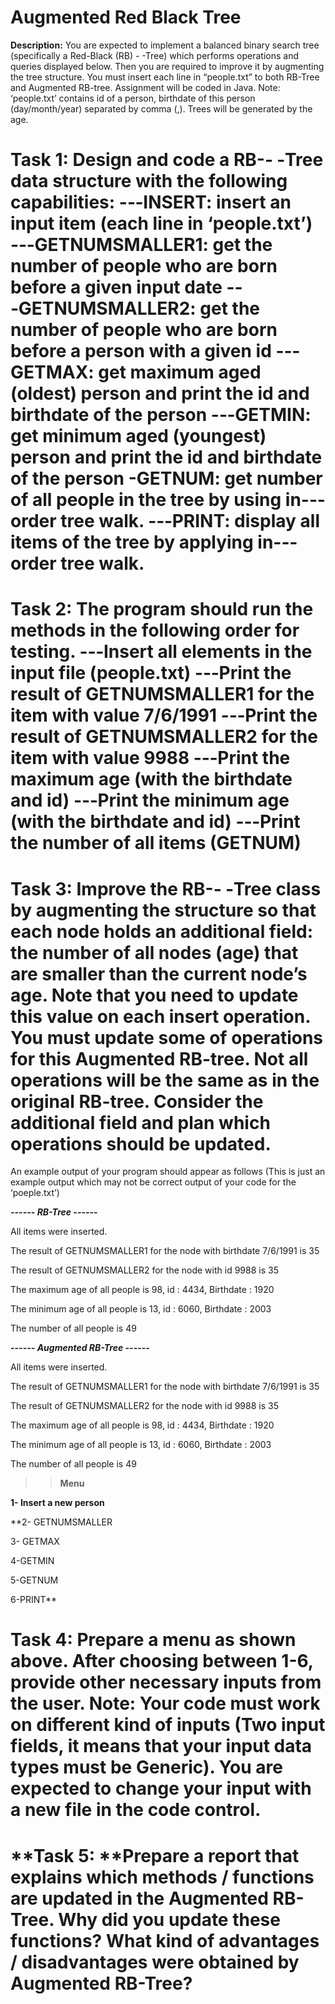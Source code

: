 # Augmented Red Black Tree



**Description:** You are expected to implement a balanced binary search tree (specifically a Red-Black (RB) - -Tree) which performs operations and queries displayed below.
Then you are required to improve it by augmenting the tree structure. You must insert each line in “people.txt” to both RB-Tree and Augmented RB-tree. Assignment will be coded in Java. Note: ‘people.txt’ contains id of a person, birthdate of this person (day/month/year) separated by comma (,). Trees will be generated by the age.

# **Task 1:** Design and code a RB-­‐ ‐Tree data structure with the following capabilities: -­‐‐INSERT: insert an input item (each line in ‘people.txt’) -­‐‐GETNUMSMALLER1: get the number of people who are born before a given input date -­ ‐GETNUMSMALLER2: get the number of people who are born before a person with a given id -­‐‐GETMAX: get maximum aged (oldest) person and print the id and birthdate of the person -­‐‐GETMIN: get minimum aged (youngest) person and print the id and birthdate of the person -GETNUM: get number of all people in the tree by using in-­‐‐order tree walk. -­‐‐PRINT: display all items of the tree by applying in-­‐‐order tree walk.

# **Task 2:** The program should run the methods in the following order for testing. -­‐‐Insert all elements in the input file (people.txt) -­‐‐Print the result of GETNUMSMALLER1 for the item with value 7/6/1991 -­‐‐Print the result of GETNUMSMALLER2 for the item with value 9988 -­‐‐Print the maximum age (with the birthdate and id) -­‐‐Print the minimum age (with the birthdate and id) -­‐‐Print the number of all items (GETNUM)

# **Task 3:** Improve the RB-­‐ ‐Tree class by augmenting the structure so that each node holds an additional field: the number of all nodes (age) that are smaller than the current node’s age. Note that you need to update this value on each insert operation. You must update some of operations for this Augmented RB-tree. Not all operations will be the same as in the original RB-tree. Consider the additional field and plan which operations should be updated.

An example output of your program should appear as follows (This is just an example output which may not be correct output of your code for the ‘poeple.txt’)

***------ RB-Tree ------***

All items were inserted.

The result of GETNUMSMALLER1 for the node with birthdate 7/6/1991 is 35

The result of GETNUMSMALLER2 for the node with id 9988 is 35

The maximum age of all people is 98, id : 4434, Birthdate : 1920

The minimum age of all people is 13, id : 6060, Birthdate : 2003

The number of all people is 49

***------ Augmented RB-Tree ------***

All items were inserted.

The result of GETNUMSMALLER1 for the node with birthdate 7/6/1991 is 35

The result of GETNUMSMALLER2 for the node with id 9988 is 35

The maximum age of all people is 98, id : 4434, Birthdate : 1920

The minimum age of all people is 13, id : 6060, Birthdate : 2003

The number of all people is 49

>>**Menu**

**1- Insert a new person**

**2- GETNUMSMALLER

3- GETMAX

4-GETMIN

5-GETNUM

6-PRINT**

# **Task 4:** Prepare a menu as shown above. After choosing between 1-6, provide other necessary inputs from the user. Note: Your code must work on different kind of inputs (Two input fields, it means that your input data types must be Generic). You are expected to change your input with a new file in the code control.

# **Task 5: **Prepare a report that explains which methods / functions are updated in the Augmented RB-Tree. Why did you update these functions? What kind of advantages / disadvantages were obtained by Augmented RB-Tree?
